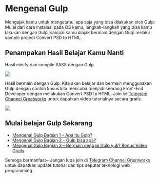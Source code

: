 # Mengenal Gulp
Mengajak kamu untuk mengetahui apa saja yang bisa dilakukan oleh Gulp. Mulai dari cara instalasi pada OS kamu, langkah-langkah yang bisa kamu lakukan dengan Gulp, sampai kamu diajak bermain dengan Gulp melalui sample project Convert PSD to HTML.

## Penampakan Hasil Belajar Kamu Nanti

Hasil minify dan compile SASS dengan Gulp

![](http://garrypriambudi.me/wp-content/uploads/2017/12/Screen-Shot-2017-12-24-at-15.57.24.png)

Hasil bermain dengan Gulp. Kita akan belajar dan bermain menggunakan Gulp dengan contoh kasus kita mencoba menjadi seorang Front-End Developer dengan melakukan Convert PSD to HTML. Join ke [Telegram Channel Greatworks](http://t.me/greatworks) untuk dapatkan video tutorialnya secara gratis.

![](http://garrypriambudi.me/wp-content/uploads/2017/12/Screen-Shot-2017-12-24-at-16.02.06.png)

## Mulai belajar Gulp Sekarang

* [Mengenal Gulp Bagian 1 – Apa itu Gulp?](http://garrypriambudi.me/mengenal-gulp-bagian-1-apa-itu-gulp/)
* [Mengenal Gulp Bagian 2 – Gulp bisa apa?](http://garrypriambudi.me/mengenal-gulp-bagian-2-gulp-bisa-apa/)
* [Mengenal Gulp Bagian 3 – Bermain dengan Gulp yuk? Bonus Video Gratis](http://garrypriambudi.me/mengenal-gulp-bagian-3-bermain-dengan-gulp-yuk-bonus-video-gratis/)

Semoga bermanfaat~
Jangan lupa join di [Telegram Channel Greatworks](http://t.me/greatworks) untuk dapatkan update tutorial dan tips seputar teknologi web programming.
